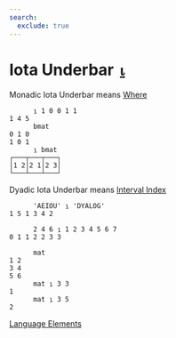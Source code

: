 ```yaml
---
search:
  exclude: true
---
```

<h1 class="heading"><span class="name">Iota Underbar</span> <span class="command">⍸</span></h1>

Monadic Iota Underbar means
[Where](../primitive-functions/where.md)
```apl
      ⍸ 1 0 0 1 1
1 4 5
      bmat
0 1 0
1 0 1
      ⍸ bmat
┌───┬───┬───┐
│1 2│2 1│2 3│
└───┴───┴───┘
```

Dyadic Iota Underbar means
[Interval Index](../primitive-functions/interval-index.md)
```apl
      'AEIOU' ⍸ 'DYALOG'
1 5 1 3 4 2

      2 4 6 ⍸ 1 2 3 4 5 6 7
0 1 1 2 2 3 3

      mat
1 2
3 4
5 6
      mat ⍸ 3 3
1
      mat ⍸ 3 5
2
```
[Language Elements](../glyphs.md)
